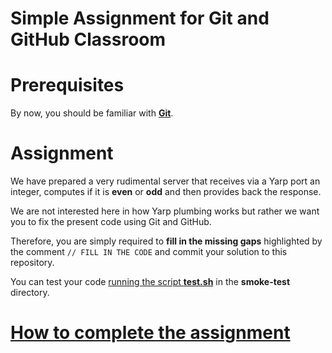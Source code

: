 Simple Assignment for Git and GitHub Classroom
==============================================

# Prerequisites
By now, you should be familiar with [**Git**](https://git-scm.com).

# Assignment
We have prepared a very rudimental server that receives via a Yarp port an integer,
computes if it is **even** or **odd** and then provides back the response.

We are not interested here in how Yarp plumbing works but rather we want you to
fix the present code using Git and GitHub.

Therefore, you are simply required to **fill in the missing gaps** highlighted
by the comment `// FILL IN THE CODE` and commit your solution to this repository.

You can test your code [running the script **test.sh**](https://github.com/vvv-school/vvv-school.github.io/blob/master/instructions/how-to-run-smoke-tests.md) in the **smoke-test** directory.

# [How to complete the assignment](https://github.com/vvv-school/vvv-school.github.io/blob/master/instructions/how-to-complete-assignments.md)
